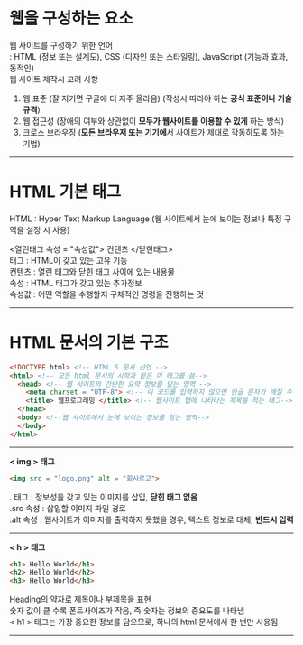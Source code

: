 # 웹을 구성하는 요소  
웹 사이트를 구성하기 위한 언어  
: HTML (정보 또는 설계도), CSS (디자인 또는 스타일링), JavaScript (기능과 효과, 동적인)   
웹 사이트 제작시 고려 사항  
1. 웹 표준 (잘 지키면 구글에 더 자주 올라옴) (작성시 따라야 하는 **공식 표준이나 기술 규격**)    
2. 웹 접근성 (장애의 여부와 상관없이 **모두가 웹사이트를 이용할 수 있게** 하는 방식)  
3. 크로스 브라우징 (**모든 브라우저 또는 기기에**서 사이트가 제대로 작동하도록 하는 기법)  

---

# HTML 기본 태그  
HTML : Hyper Text Markup Language (웹 사이트에서 눈에 보이는 정보나 특정 구역을 설정 시 사용)  

<열린태그 속성 = "속성값"> 컨텐츠 </닫힌태그>  
태그 : HTML이 갖고 있는 고유 기능  
컨텐츠 : 열린 태그와 닫힌 태그 사이에 있는 내용물  
속성 : HTML 태그가 갖고 있는 추가정보  
속성값 : 어떤 역할을 수행할지 구체적인 명령을 진행하는 것  

---

# HTML 문서의 기본 구조  
``` html  
<!DOCTYPE html> <!-- HTML 5 문서 선언 -->
<html> <!-- 모든 html 문서의 시작과 끝은 이 태그를 씀--> 
  <head> <!-- 웹 사이트의 간단한 요약 정보를 담는 영역 -->
    <meta charset = "UTF-8"> <!-- 이 코드를 입력하지 않으면 한글 문자가 깨질 수 있음-->  
    <title> 웹프로그래밍 </title> <!-- 웹사이트 탭에 나타나는 제목을 적는 태그-->  
  </head>
  <body> <!--웹 사이트에서 눈에 보이는 정보를 담는 영역-->
  </body>
</html>
```  

---

**< img > 태그**  

``` html
<img src = "logo.png" alt = "회사로고">  
```  
.<img> 태그 : 정보성을 갖고 있는 이미지를 삽입, **닫힌 태그 없음**  
.src 속성 : 삽입할 이미지 파일 경로  
.alt 속성 : 웹사이트가 이미지를 출력하지 못했을 경우, 텍스트 정보로 대체, **반드시 입력**  

---

**< h > 태그** 

``` html
<h1> Hello World</h1>  
<h2> Hello World</h2>
<h3> Hello World</h3>
```  

Heading의 약자로 제목이나 부제목을 표현  
숫자 값이 클 수록 폰트사이즈가 작음, 즉 숫자는 정보의 중요도를 나타냄  
< h1 > 태그는 가장 중요한 정보를 담으므로, 하나의 html 문서에서 한 번만 사용됨  

---  

